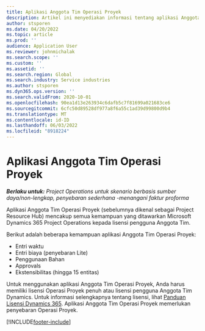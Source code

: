```yaml
---
title: Aplikasi Anggota Tim Operasi Proyek
description: Artikel ini menyediakan informasi tentang aplikasi Anggota Tim Operasi Proyek di Microsoft Dynamics 365 Project Operations.
author: stsporen
ms.date: 04/20/2022
ms.topic: article
ms.prod: ''
audience: Application User
ms.reviewer: johnmichalak
ms.search.scope: ''
ms.custom: ''
ms.assetid: ''
ms.search.region: Global
ms.search.industry: Service industries
ms.author: stsporen
ms.dyn365.ops.version: ''
ms.search.validFrom: 2020-10-01
ms.openlocfilehash: 90ea1d13e263934c6dafb5c7f81699a021683ce6
ms.sourcegitcommit: 6cfc50d89528df977a8f6a55c1ad39d99800d9b4
ms.translationtype: MT
ms.contentlocale: id-ID
ms.lasthandoff: 06/03/2022
ms.locfileid: "8918224"
---
```

# <a name="project-operations-team-member-app"></a>Aplikasi Anggota Tim Operasi Proyek

_**Berlaku untuk:** Project Operations untuk skenario berbasis sumber daya/non-lengkap, penyebaran sederhana -menangani faktur proforma_

Aplikasi Anggota Tim Operasi Proyek (sebelumnya dikenal sebagai Project Resource Hub) mencakup semua kemampuan yang ditawarkan Microsoft Dynamics 365 Project Operations kepada lisensi pengguna Anggota Tim.

Berikut adalah beberapa kemampuan aplikasi Anggota Tim Operasi Proyek:

- Entri waktu
- Entri biaya (penyebaran Lite)
- Penggunaan Bahan
- Approvals
- Ekstensibilitas (hingga 15 entitas)

Untuk menggunakan aplikasi Anggota Tim Operasi Proyek, Anda harus memiliki lisensi Operasi Proyek penuh atau lisensi pengguna Anggota Tim Dynamics. Untuk informasi selengkapnya tentang lisensi, lihat [Panduan Lisensi Dynamics 365](https://go.microsoft.com/fwlink/?LinkId=866544&clcid=0x409). Aplikasi Anggota Tim Operasi Proyek memerlukan penyebaran Operasi Proyek.

[!INCLUDE[footer-include](../includes/footer-banner.md)]

